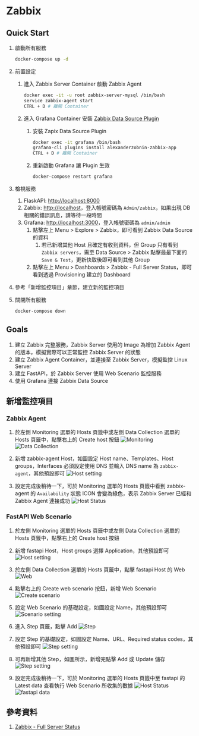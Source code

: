 # Zabbix

## Quick Start

1. 啟動所有服務

    ```bash
    docker-compose up -d
    ```

2. 前置設定
   1. 進入 Zabbix Server Container 啟動 Zabbix Agent

        ```bash
        docker exec -it -u root zabbix-server-mysql /bin/bash
        service zabbix-agent start
        CTRL + D # 離開 Container
        ```

   2. 進入 Grafana Container 安裝 [Zabbix Data Source Plugin](https://grafana.com/grafana/plugins/alexanderzobnin-zabbix-app/)
      1. 安裝 Zapix Data Source Plugin

            ```bash
            docker exec -it grafana /bin/bash
            grafana-cli plugins install alexanderzobnin-zabbix-app
            CTRL + D # 離開 Container
            ```

       2. 重新啟動 Grafana 讓 Plugin 生效
    
            ```bash
            docker-compose restart grafana
            ```
3. 檢視服務
   1. FlaskAPI: [http://localhost:8000](http://localhost:8000)
   2. Zabbix: [http://localhost](http://localhost)，登入帳號密碼為 `Admin/zabbix`，如果出現 DB 相關的錯誤訊息，請等待一段時間
   3. Grafana: [http://localhost:3000](http://localhost:3000)，登入帳號密碼為 `admin/admin`
      1. 點擊左上 Menu > Explore > Zabbix，即可看到 Zabbix Data Source 的資料
         1. 若已新增其他 Host 且確定有收到資料，但 Group 只有看到 `Zabbix servers`，需至 Data Source > Zabbix 點擊最最下面的 `Save & Test`，更新快取後即可看到其他 Group
      2. 點擊左上 Menu > Dashboards > Zabbix - Full Server Status，即可看到透過 Provisioning 建立的 Dashboard
4. 參考「新增監控項目」章節，建立新的監控項目
5. 關閉所有服務

    ```bash
    docker-compose down
    ```

## Goals

1. 建立 Zabbix 完整服務，Zabbix Server 使用的 Image 為增加 Zabbix Agent 的版本，模擬實際可以正常監控 Zabbix Server 的狀態
2. 建立 Zabbix Agent Container，並連接至 Zabbix Server，模擬監控 Linux Server
3. 建立 FastAPI，於 Zabbix Server 使用 Web Scenario 監控服務
4. 使用 Grafana 連接 Zabbix Data Source

## 新增監控項目

### Zabbix Agent

1. 於左側 Monitoring 選單的 Hosts 頁籤中或左側 Data Collection 選單的 Hosts 頁籤中，點擊右上的 Create host 按鈕
   ![Monitoring](./images/12-01-monitoring.png)
   ![Data Collection](./images/12-01-data-collection.png)

2. 新增 zabbix-agent Host，如圖設定 Host name、Templates、Host groups，Interfaces 必須設定使用 DNS 並輸入 DNS name 為 `zabbix-agent`，其他預設即可
   ![Host setting](./images/12-02-zabbix-agent.png)

3. 設定完成後稍待一下，可於 Monitoring 選單的 Hosts 頁籤中看到 zabbix-agent 的 `Availability` 狀態 ICON 會變為綠色，表示 Zabbix Server 已經和 Zabbix Agent 連接成功
   ![Host Status](./images/12-10-all-hosts.png)

### FastAPI Web Scenario

1. 於左側 Monitoring 選單的 Hosts 頁籤中或左側 Data Collection 選單的 Hosts 頁籤中，點擊右上的 Create host 按鈕

2. 新增 fastapi Host，Host groups 選擇 Application，其他預設即可
   ![Host setting](./images/12-03-fastapi.png)

3. 於左側 Data Collection 選單的 Hosts 頁籤中，點擊 fastapi Host 的 Web
   ![Web](./images/12-04-web-scenario.png)

4. 點擊右上的 Create web scenario 按鈕，新增 Web Scenario
   ![Create scenario](./images/12-05-web-scenario-create.png)

5. 設定 Web Scenario 的基礎設定，如圖設定 Name，其他預設即可
   ![Scenario setting](./images/12-06-web-scenario-setting.png)

6. 進入 Step 頁籤，點擊 Add
   ![Step](./images/12-07-web-scenario-step.png)

7. 設定 Step 的基礎設定，如圖設定 Name、URL、Required status codes，其他預設即可
   ![Step setting](./images/12-08-web-scenario-root.png)

8. 可再新增其他 Step，如圖所示，新增完點擊 Add 或 Update 儲存
   ![Step setting](./images/12-09-web-scenario-all-step.png)

9. 設定完成後稍待一下，可於 Monitoring 選單的 Hosts 頁籤中至 fastapi 的 Latest data 查看執行 Web Scenario 所收集的數據
   ![Host Status](./images/12-10-all-hosts.png)
   ![fastapi data](./images/12-11-fastapi-data.png)

## 參考資料

1. [Zabbix - Full Server Status](https://grafana.com/grafana/dashboards/5363-zabbix-full-server-status/)
